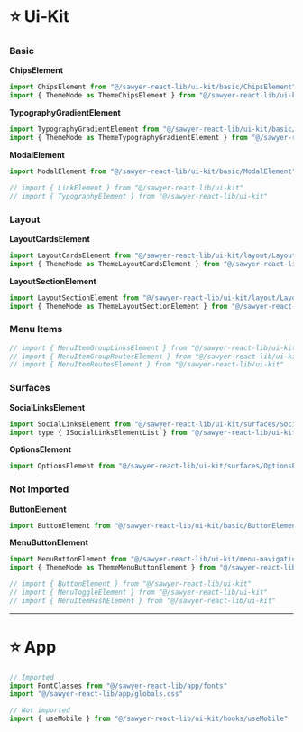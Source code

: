 # ⭐️ Ui-Kit

### Basic

**ChipsElement**
```ts
import ChipsElement from "@/sawyer-react-lib/ui-kit/basic/ChipsElement"
import { ThemeMode as ThemeChipsElement } from "@/sawyer-react-lib/ui-kit/basic/ChipsElement"
```

**TypographyGradientElement**
```ts
import TypographyGradientElement from "@/sawyer-react-lib/ui-kit/basic/TypographyGradientElement"
import { ThemeMode as ThemeTypographyGradientElement } from "@/sawyer-react-lib/ui-kit/basic/TypographyGradientElement"
```

**ModalElement**
```ts
import ModalElement from "@/sawyer-react-lib/ui-kit/basic/ModalElement"
```

```ts
// import { LinkElement } from "@/sawyer-react-lib/ui-kit"
// import { TypographyElement } from "@/sawyer-react-lib/ui-kit"
```

### Layout

**LayoutCardsElement**
```ts
import LayoutCardsElement from "@/sawyer-react-lib/ui-kit/layout/LayoutCardsElement"
import { ThemeMode as ThemeLayoutCardsElement } from "@/sawyer-react-lib/ui-kit/layout/LayoutCardsElement"
```

**LayoutSectionElement**
```ts
import LayoutSectionElement from "@/sawyer-react-lib/ui-kit/layout/LayoutSectionElement"
import { ThemeMode as ThemeLayoutSectionElement } from "@/sawyer-react-lib/ui-kit/layout/LayoutSectionElement"
```

### Menu Items
```ts
// import { MenuItemGroupLinksElement } from "@/sawyer-react-lib/ui-kit"
// import { MenuItemGroupRoutesElement } from "@/sawyer-react-lib/ui-kit"
// import { MenuItemRoutesElement } from "@/sawyer-react-lib/ui-kit"
```

### Surfaces

**SocialLinksElement**
```js
import SocialLinksElement from "@/sawyer-react-lib/ui-kit/surfaces/SocialLinksElement"
import type { ISocialLinksElementList } from "@/sawyer-react-lib/ui-kit/surfaces/SocialLinksElement"
```

**OptionsElement**
```ts
import OptionsElement from "@/sawyer-react-lib/ui-kit/surfaces/OptionsElement"
```

### Not Imported

**ButtonElement**
```ts
import ButtonElement from "@/sawyer-react-lib/ui-kit/basic/ButtonElement"
```

**MenuButtonElement**
```ts
import MenuButtonElement from "@/sawyer-react-lib/ui-kit/menu-navigation/MenuButtonElement"
import { ThemeMode as ThemeMenuButtonElement } from "@/sawyer-react-lib/ui-kit/menu-navigation/MenuButtonElement"
```

```ts
// import { ButtonElement } from "@/sawyer-react-lib/ui-kit"
// import { MenuToggleElement } from "@/sawyer-react-lib/ui-kit"
// import { MenuItemHashElement } from "@/sawyer-react-lib/ui-kit"
```

---

# ⭐️ App

```js
// Imported
import FontClasses from "@/sawyer-react-lib/app/fonts"
import "@/sawyer-react-lib/app/globals.css"

// Not imported
import { useMobile } from "@/sawyer-react-lib/ui-kit/hooks/useMobile"
```
